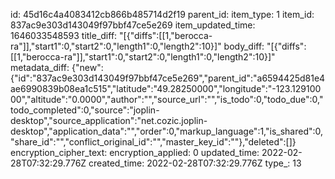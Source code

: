 id: 45d16c4a4083412cb866b485714d2f19
parent_id: 
item_type: 1
item_id: 837ac9e303d143049f97bbf47ce5e269
item_updated_time: 1646033548593
title_diff: "[{\"diffs\":[[1,\"berocca-ra\"]],\"start1\":0,\"start2\":0,\"length1\":0,\"length2\":10}]"
body_diff: "[{\"diffs\":[[1,\"berocca-ra\"]],\"start1\":0,\"start2\":0,\"length1\":0,\"length2\":10}]"
metadata_diff: {"new":{"id":"837ac9e303d143049f97bbf47ce5e269","parent_id":"a6594425d81e4ae6990839b08ea1c515","latitude":"49.28250000","longitude":"-123.12910000","altitude":"0.0000","author":"","source_url":"","is_todo":0,"todo_due":0,"todo_completed":0,"source":"joplin-desktop","source_application":"net.cozic.joplin-desktop","application_data":"","order":0,"markup_language":1,"is_shared":0,"share_id":"","conflict_original_id":"","master_key_id":""},"deleted":[]}
encryption_cipher_text: 
encryption_applied: 0
updated_time: 2022-02-28T07:32:29.776Z
created_time: 2022-02-28T07:32:29.776Z
type_: 13